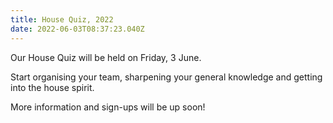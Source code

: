 ```yaml
---
title: House Quiz, 2022
date: 2022-06-03T08:37:23.040Z
---
```

Our House Quiz will be held on Friday, 3 June.  

Start organising your team, sharpening your general knowledge and getting into the house spirit.  

More information and sign-ups will be up soon!